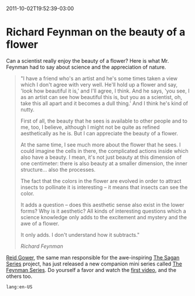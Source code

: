 ---
---

2011-10-02T19:52:39-03:00
# Richard Feynman on the beauty of a flower

Can a scientist really enjoy the beauty of a flower? Here is what Mr. Feynman had to say about science and the appreciation of nature.

> "I have a friend who's an artist and he's some times taken a view which I don't agree with very well. He'll hold up a flower and say, 'look how beautiful it is,' and I'll agree, I think. And he says, 'you see, I as an artist can see how beautiful this is, but you as a scientist, oh, take this all apart and it becomes a dull thing.' And I think he's kind of nutty.
>
> First of all, the beauty that he sees is available to other people and to me, too, I believe, although I might not be quite as refined aesthetically as he is. But I can appreciate the beauty of a flower.
>
> At the same time, I see much more about the flower that he sees. I could imagine the cells in there, the complicated actions inside which also have a beauty. I mean, it's not just beauty at this dimension of one centimeter: there is also beauty at a smaller dimension, the inner structure... also the processes.
>
> The fact that the colors in the flower are evolved in order to attract insects to pollinate it is interesting – it means that insects can see the color.
>
> It adds a question – does this aesthetic sense also exist in the lower forms? Why is it aesthetic? All kinds of interesting questions which a science knowledge only adds to the excitement and mystery and the awe of a flower.
>
> It only adds. I don't understand how it subtracts."
>
> <cite>Richard Feynman</cite>

[Reid Gower](http://twitter.com/reidgower), the same man responsible for the awe-inspiring [The Sagan Series](http://www.facebook.com/thesaganseries) project, has just released a new companion mini series called [The Feynman Series](http://www.youtube.com/user/damewse). Do yourself a favor and watch the [first video](http://www.youtube.com/watch?v=cRmbwczTC6E), and the others too.

`lang:en-US`
